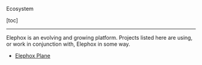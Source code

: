 <section class="hero is-primary">
  <div class="hero-body">
    <p class="title">Ecosystem</p>
  </div>
</section>

<!---{? set title = "Ecosystem @ Elephox" }-->

[toc]

---

Elephox is an evolving and growing platform.
Projects listed here are using, or work in conjunction with, Elephox in some way.

- [Elephox Plane]({?qualify:/ecosystem/plane})
